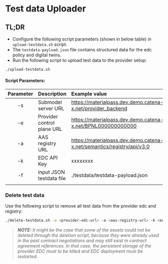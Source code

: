 <!--
#######################################################################

Tractus-X - Digital Product Passport Application 

Copyright (c) 2022 BMW AG
Copyright (c) 2022 Henkel AG & Co. KGaA
Copyright (c) 2023 CGI Deutschland B.V. & Co. KG
Copyright (c) 2023 Contributors to the Eclipse Foundation

See the NOTICE file(s) distributed with this work for additional
information regarding copyright ownership.

This work is made available under the terms of the
Creative Commons Attribution 4.0 International (CC-BY-4.0) license,
which is available at
https://creativecommons.org/licenses/by/4.0/legalcode.

SPDX-License-Identifier: CC-BY-4.0

#######################################################################
-->

# Test data Uploader
## TL;DR 

- Configure the following script parameters (shown in below table) in `upload-testdata.sh` script.
- The `testdata-payload.json` file contains structured data for the edc policy and digital twins.
- Run the following script to upload test data to the provider setup:
```bash
./upload-testdata.sh
```

#### Script Parameters:
| Parameter  | Description                  | Example value                                                           | Required/Optionl |
| :---:      | :---                         | :---                                                                    | :---:            |
| -s         | Submodel server URL          | https://materialpass.dev.demo.catena-x.net/provider_backend             | Required         | 
| -e         | Provider control plane URL   | https://materialpass.dev.demo.catena-x.net/BPNL000000000000             | Required         |
| -a         | AAS registry URL             | https://materialpass.dev.demo.catena-x.net/semantics/registry/api/v3.0  | Required         |
| -k         | EDC API Key                  | xxxxxxxx                                                                | Required         |
| -f         | input JSON testdata file     | ./testdata/testdata-payload.json                                        | Required         |
|            |                              |                                                                         |                  |


### Delete test data

Use the following script to remove all test data from the provider edc and registry:
```bash
./delete-testdata.sh -e <provider-edc-url> -a <aas-registry-url> -k <edc-api-key>
```


> **_NOTE:_**
*It might be the case that some of the assets could not be deleted through the deletion script, because they were already used in the past contract negotiations and may still exist in contract agreement references. In that case, the persistent storage of the provider EDC must to be killed and EDC deployment must be restarted.*
